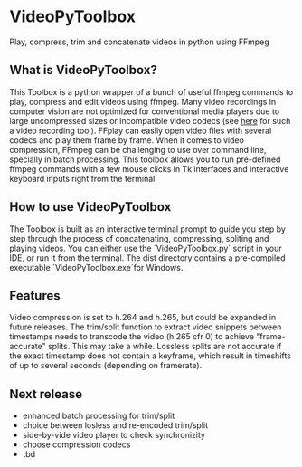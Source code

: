 # VideoPyToolbox
Play, compress, trim and concatenate videos in python using FFmpeg

## What is VideoPyToolbox?
This Toolbox is a python wrapper of a bunch of useful ffmpeg commands to play, compress and edit videos using ffmpeg.
Many video recordings in computer vision are not optimized for conventional media players due to large uncompressed sizes or incompatible video codecs (see [here](https://gitlab.ruhr-uni-bochum.de/ikn/syncflir) for such a video recording tool). FFplay can easily open video files with several codecs and play them frame by frame.
When it comes to video compression, FFmpeg can be challenging to use over command line, specially in batch processing. This toolbox allows you to run pre-defined ffmpeg commands with a few mouse clicks in Tk interfaces and interactive keyboard inputs right from the terminal.

## How to use VideoPyToolbox
The Toolbox is built as an interactive terminal prompt to guide you step by step through the process of concatenating, compressing, spliting and playing videos. You can either use the ´VideoPyToolbox.py´ script in your IDE, or run it from the terminal. The dist directory contains a pre-compiled executable ´VideoPyToolbox.exe´for Windows. 

## Features
Video compression is set to h.264 and h.265, but could be expanded in future releases. The trim/split function to extract video snippets between timestamps needs to transcode the video (h.265 cfr 0) to achieve "frame-accurate" splits. This may take a while. Lossless splits are not accurate if the exact timestamp does not contain a keyframe, which result in timeshifts of up to several seconds (depending on framerate).      

## Next release
* enhanced batch processing for trim/split
* choice between losless and re-encoded trim/split
* side-by-vide video player to check synchronizity
* choose compression codecs
* tbd

